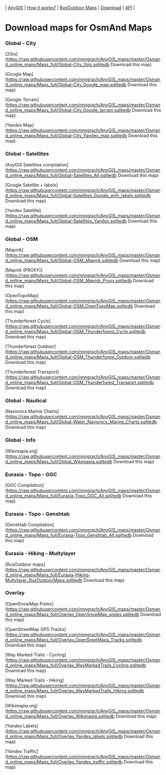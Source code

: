 | [AnyGIS][01] | [How it works?][02] | [RusOutdoor Maps][03] | [Download][04] | [API][05] |


[01]: https://nnngrach.github.io/AnyGIS_maps/index_en
[02]: https://nnngrach.github.io/AnyGIS_maps/Web/Html/Description_en
[03]: https://nnngrach.github.io/AnyGIS_maps/Web/Html/RusOutdoor_en
[04]: https://nnngrach.github.io/AnyGIS_maps/Web/Html/DownloadPage_en
[05]: https://nnngrach.github.io/AnyGIS_maps/Web/Html/Api_en
# Download maps for OsmAnd Maps


### Global - City
[2Gis](https://raw.githubusercontent.com/nnngrach/AnyGIS_maps/master/Osmand_online_maps/Maps_full/Global-City_2gis.sqlitedb Download this map)

[Google Map](https://raw.githubusercontent.com/nnngrach/AnyGIS_maps/master/Osmand_online_maps/Maps_full/Global-City_Google_map.sqlitedb Download this map)

[Google Terrain](https://raw.githubusercontent.com/nnngrach/AnyGIS_maps/master/Osmand_online_maps/Maps_full/Global-City_Google_terrain.sqlitedb Download this map)

[Yandex Map](https://raw.githubusercontent.com/nnngrach/AnyGIS_maps/master/Osmand_online_maps/Maps_full/Global-City_Yandex_map.sqlitedb Download this map)



### Global - Satellites
[AnyGIS Satellites compilation](https://raw.githubusercontent.com/nnngrach/AnyGIS_maps/master/Osmand_online_maps/Maps_full/Global-Satellites_All.sqlitedb Download this map)

[Google Satellite + labels](https://raw.githubusercontent.com/nnngrach/AnyGIS_maps/master/Osmand_online_maps/Maps_full/Global-Satellites_Google_with_labels.sqlitedb Download this map)

[Yandex Satellite](https://raw.githubusercontent.com/nnngrach/AnyGIS_maps/master/Osmand_online_maps/Maps_full/Global-Satellites_Yandex.sqlitedb Download this map)



### Global - OSM
[Mapnik](https://raw.githubusercontent.com/nnngrach/AnyGIS_maps/master/Osmand_online_maps/Maps_full/Global-OSM_Mapnik.sqlitedb Download this map)

[Mapnik (PROXY)](https://raw.githubusercontent.com/nnngrach/AnyGIS_maps/master/Osmand_online_maps/Maps_full/Global-OSM_Mapnik_Proxy.sqlitedb Download this map)

[OpenTopoMap](https://raw.githubusercontent.com/nnngrach/AnyGIS_maps/master/Osmand_online_maps/Maps_full/Global-OSM_OpenTopoMap.sqlitedb Download this map)

[Thunderforest Cycle](https://raw.githubusercontent.com/nnngrach/AnyGIS_maps/master/Osmand_online_maps/Maps_full/Global-OSM_Thunderforest_Cycle.sqlitedb Download this map)

[Thunderforest Outdoor](https://raw.githubusercontent.com/nnngrach/AnyGIS_maps/master/Osmand_online_maps/Maps_full/Global-OSM_Thunderforest_Outdoor.sqlitedb Download this map)

[Thunderforest Transport](https://raw.githubusercontent.com/nnngrach/AnyGIS_maps/master/Osmand_online_maps/Maps_full/Global-OSM_Thunderforest_Transport.sqlitedb Download this map)



### Global - Nautical
[Navionics Marine Charts](https://raw.githubusercontent.com/nnngrach/AnyGIS_maps/master/Osmand_online_maps/Maps_full/Global-Water_Navionics_Marine_Charts.sqlitedb Download this map)



### Global - Info
[Wikimapia.org](https://raw.githubusercontent.com/nnngrach/AnyGIS_maps/master/Osmand_online_maps/Maps_full/Global_Wikimapia.sqlitedb Download this map)



### Eurasia - Topo - GGC
[GGC Compilation](https://raw.githubusercontent.com/nnngrach/AnyGIS_maps/master/Osmand_online_maps/Maps_full/Eurasia-Topo_GGC_All.sqlitedb Download this map)



### Eurasia - Topo - Genshtab
[Genshtab Compilation](https://raw.githubusercontent.com/nnngrach/AnyGIS_maps/master/Osmand_online_maps/Maps_full/Eurasia-Topo_Genshtab_All.sqlitedb Download this map)



### Eurasia - Hiking - Multylayer
[RusOutdoor maps](https://raw.githubusercontent.com/nnngrach/AnyGIS_maps/master/Osmand_online_maps/Maps_full/Eurasia-Hiking-Multylayer_RusOutdoorMaps.sqlitedb Download this map)



### Overlay
[OpenSnowMap Pistes](https://raw.githubusercontent.com/nnngrach/AnyGIS_maps/master/Osmand_online_maps/Maps_full/Overlay_OpenSnowMap_pistes.sqlitedb Download this map)

[OpenStreetMap GPS Tracks](https://raw.githubusercontent.com/nnngrach/AnyGIS_maps/master/Osmand_online_maps/Maps_full/Overlay_OpenSreetMaps_Tracks.sqlitedb Download this map)

[Way Marked Trails - Cycling](https://raw.githubusercontent.com/nnngrach/AnyGIS_maps/master/Osmand_online_maps/Maps_full/Overlay_WayMarkedTrails_Cycling.sqlitedb Download this map)

[Way Marked Trails - Hiking](https://raw.githubusercontent.com/nnngrach/AnyGIS_maps/master/Osmand_online_maps/Maps_full/Overlay_WayMarkedTrails_Hiking.sqlitedb Download this map)

[Wikimapia.org](https://raw.githubusercontent.com/nnngrach/AnyGIS_maps/master/Osmand_online_maps/Maps_full/Overlay_Wikimapia.sqlitedb Download this map)

[Yandex Labels](https://raw.githubusercontent.com/nnngrach/AnyGIS_maps/master/Osmand_online_maps/Maps_full/Overlay_Yandex_labels.sqlitedb Download this map)

[Yandex Traffic](https://raw.githubusercontent.com/nnngrach/AnyGIS_maps/master/Osmand_online_maps/Maps_full/Overlay_Yandex_traffic.sqlitedb Download this map)

